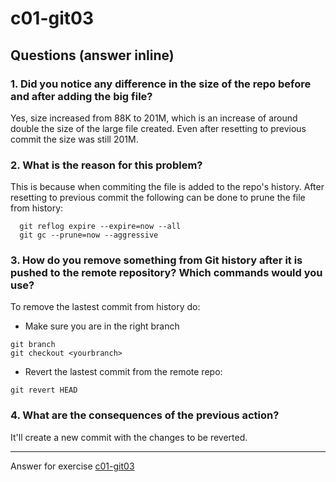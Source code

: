 # c01-git03

## Questions (answer inline)

### 1. Did you notice any difference in the size of the repo before and after adding the big file?

Yes, size increased from 88K to 201M, which is an increase of around double the size of the large file created. Even after resetting to previous commit the size was still 201M.

### 2. What is the reason for this problem?

This is because when commiting the file is added to the repo's history.  After resetting to previous commit the following can be done to prune the file from history:

```
  git reflog expire --expire=now --all
  git gc --prune=now --aggressive
```

### 3. How do you remove something from Git history after it is pushed to the remote repository? Which commands would you use? 

To remove the lastest commit from history do:

- Make sure you are in the right branch

```
git branch
git checkout <yourbranch>
```

- Revert the lastest commit from the remote repo:

```
git revert HEAD
````


### 4. What are the consequences of the previous action?


It'll create a new commit with the changes to be reverted.




***
Answer for exercise [c01-git03](https://github.com/devopsacademyau/academy/blob/23cc1dfa31e85651e3cdc1b0ef38da21518841ba/classes/01class/exercises/c01-git03/README.md)
